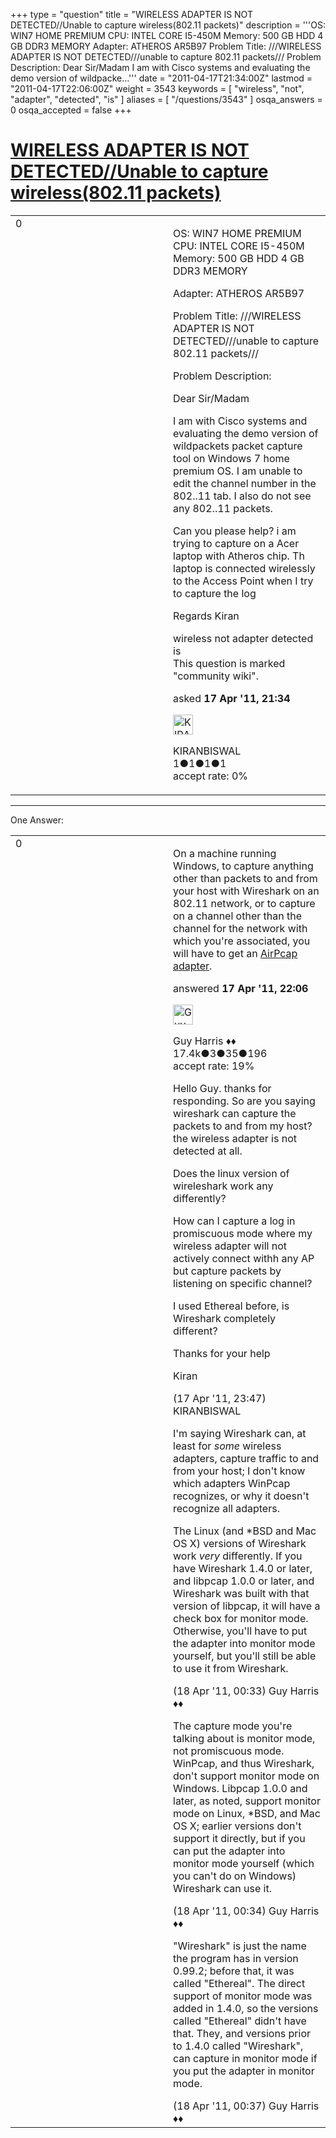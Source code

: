 +++
type = "question"
title = "WIRELESS ADAPTER IS NOT DETECTED//Unable to capture wireless(802.11 packets)"
description = '''OS: WIN7 HOME PREMIUM CPU: INTEL CORE I5-450M Memory: 500 GB HDD 4 GB DDR3 MEMORY Adapter: ATHEROS AR5B97 Problem Title: ///WIRELESS ADAPTER IS NOT DETECTED///unable to capture 802.11 packets/// Problem Description:  Dear Sir/Madam I am with Cisco systems and evaluating the demo version of wildpacke...'''
date = "2011-04-17T21:34:00Z"
lastmod = "2011-04-17T22:06:00Z"
weight = 3543
keywords = [ "wireless", "not", "adapter", "detected", "is" ]
aliases = [ "/questions/3543" ]
osqa_answers = 0
osqa_accepted = false
+++

<div class="headNormal">

# [WIRELESS ADAPTER IS NOT DETECTED//Unable to capture wireless(802.11 packets)](/questions/3543/wireless-adapter-is-not-detectedunable-to-capture-wireless80211-packets)

</div>

<div id="main-body">

<div id="askform">

<table id="question-table" style="width:100%;"><colgroup><col style="width: 50%" /><col style="width: 50%" /></colgroup><tbody><tr class="odd"><td style="width: 30px; vertical-align: top"><div class="vote-buttons"><div id="post-3543-score" class="post-score" title="current number of votes">0</div><div id="favorite-count" class="favorite-count"></div></div></td><td><div id="item-right"><div class="question-body"><p>OS: WIN7 HOME PREMIUM CPU: INTEL CORE I5-450M Memory: 500 GB HDD 4 GB DDR3 MEMORY</p><p>Adapter: ATHEROS AR5B97</p><p>Problem Title: ///WIRELESS ADAPTER IS NOT DETECTED///unable to capture 802.11 packets///</p><p>Problem Description:</p><p>Dear Sir/Madam</p><p>I am with Cisco systems and evaluating the demo version of wildpackets packet capture tool on Windows 7 home premium OS. I am unable to edit the channel number in the 802..11 tab. I also do not see any 802..11 packets.</p><p>Can you please help? i am trying to capture on a Acer laptop with Atheros chip. Th laptop is connected wirelessly to the Access Point when I try to capture the log</p><p>Regards Kiran</p></div><div id="question-tags" class="tags-container tags">wireless not adapter detected is</div><div id="question-controls" class="post-controls"><div class="community-wiki">This question is marked "community wiki".</div></div><div class="post-update-info-container"><div class="post-update-info post-update-info-user"><p>asked <strong>17 Apr '11, 21:34</strong></p><img src="https://secure.gravatar.com/avatar/ca9371c488e16c825dfc61e26062999f?s=32&amp;d=identicon&amp;r=g" class="gravatar" width="32" height="32" alt="KIRANBISWAL&#39;s gravatar image" /><p>KIRANBISWAL<br />
<span class="score" title="1 reputation points">1</span><span title="1 badges"><span class="badge1">●</span><span class="badgecount">1</span></span><span title="1 badges"><span class="silver">●</span><span class="badgecount">1</span></span><span title="1 badges"><span class="bronze">●</span><span class="badgecount">1</span></span><br />
<span class="accept_rate" title="Rate of the user&#39;s accepted answers">accept rate:</span> <span title="KIRANBISWAL has no accepted answers">0%</span></p></div></div><div id="comments-container-3543" class="comments-container"></div><div id="comment-tools-3543" class="comment-tools"></div><div class="clear"></div><div id="comment-3543-form-container" class="comment-form-container"></div><div class="clear"></div></div></td></tr></tbody></table>

------------------------------------------------------------------------

<div class="tabBar">

<span id="sort-top"></span>

<div class="headQuestions">

One Answer:

</div>

</div>

<span id="3544"></span>

<div id="answer-container-3544" class="answer">

<table style="width:100%;"><colgroup><col style="width: 50%" /><col style="width: 50%" /></colgroup><tbody><tr class="odd"><td style="width: 30px; vertical-align: top"><div class="vote-buttons"><div id="post-3544-score" class="post-score" title="current number of votes">0</div></div></td><td><div class="item-right"><div class="answer-body"><p>On a machine running Windows, to capture anything other than packets to and from your host with Wireshark on an 802.11 network, or to capture on a channel other than the channel for the network with which you're associated, you will have to get an <a href="http://www.riverbed.com/us/products/cascade/airpcap.php">AirPcap adapter</a>.</p></div><div class="answer-controls post-controls"></div><div class="post-update-info-container"><div class="post-update-info post-update-info-user"><p>answered <strong>17 Apr '11, 22:06</strong></p><img src="https://secure.gravatar.com/avatar/f93de7000747ab5efb5acd3034b2ebd7?s=32&amp;d=identicon&amp;r=g" class="gravatar" width="32" height="32" alt="Guy%20Harris&#39;s gravatar image" /><p>Guy Harris ♦♦<br />
<span class="score" title="17443 reputation points"><span>17.4k</span></span><span title="3 badges"><span class="badge1">●</span><span class="badgecount">3</span></span><span title="35 badges"><span class="silver">●</span><span class="badgecount">35</span></span><span title="196 badges"><span class="bronze">●</span><span class="badgecount">196</span></span><br />
<span class="accept_rate" title="Rate of the user&#39;s accepted answers">accept rate:</span> <span title="Guy Harris has 216 accepted answers">19%</span></p></div></div><div id="comments-container-3544" class="comments-container"><span id="3546"></span><div id="comment-3546" class="comment"><div id="post-3546-score" class="comment-score"></div><div class="comment-text"><p>Hello Guy. thanks for responding. So are you saying wireshark can capture the packets to and from my host? the wireless adapter is not detected at all.</p><p>Does the linux version of wireleshark work any differently?</p><p>How can I capture a log in promiscuous mode where my wireless adapter will not actively connect withh any AP but capture packets by listening on specific channel?</p><p>I used Ethereal before, is Wireshark completely different?</p><p>Thanks for your help</p><p>Kiran</p></div><div id="comment-3546-info" class="comment-info"><span class="comment-age">(17 Apr '11, 23:47)</span> KIRANBISWAL</div></div><span id="3547"></span><div id="comment-3547" class="comment"><div id="post-3547-score" class="comment-score"></div><div class="comment-text"><p>I'm saying Wireshark can, at least for <em>some</em> wireless adapters, capture traffic to and from your host; I don't know which adapters WinPcap recognizes, or why it doesn't recognize all adapters.</p><p>The Linux (and *BSD and Mac OS X) versions of Wireshark work <em>very</em> differently. If you have Wireshark 1.4.0 or later, and libpcap 1.0.0 or later, and Wireshark was built with that version of libpcap, it will have a check box for monitor mode. Otherwise, you'll have to put the adapter into monitor mode yourself, but you'll still be able to use it from Wireshark.</p></div><div id="comment-3547-info" class="comment-info"><span class="comment-age">(18 Apr '11, 00:33)</span> Guy Harris ♦♦</div></div><span id="3548"></span><div id="comment-3548" class="comment"><div id="post-3548-score" class="comment-score"></div><div class="comment-text"><p>The capture mode you're talking about is monitor mode, not promiscuous mode. WinPcap, and thus Wireshark, don't support monitor mode on Windows. Libpcap 1.0.0 and later, as noted, support monitor mode on Linux, *BSD, and Mac OS X; earlier versions don't support it directly, but if you can put the adapter into monitor mode yourself (which you can't do on Windows) Wireshark can use it.</p></div><div id="comment-3548-info" class="comment-info"><span class="comment-age">(18 Apr '11, 00:34)</span> Guy Harris ♦♦</div></div><span id="3549"></span><div id="comment-3549" class="comment"><div id="post-3549-score" class="comment-score"></div><div class="comment-text"><p>"Wireshark" is just the name the program has in version 0.99.2; before that, it was called "Ethereal". The direct support of monitor mode was added in 1.4.0, so the versions called "Ethereal" didn't have that. They, and versions prior to 1.4.0 called "Wireshark", can capture in monitor mode if you put the adapter in monitor mode.</p></div><div id="comment-3549-info" class="comment-info"><span class="comment-age">(18 Apr '11, 00:37)</span> Guy Harris ♦♦</div></div></div><div id="comment-tools-3544" class="comment-tools"></div><div class="clear"></div><div id="comment-3544-form-container" class="comment-form-container"></div><div class="clear"></div></div></td></tr></tbody></table>

</div>

<div class="paginator-container-left">

</div>

</div>

</div>

